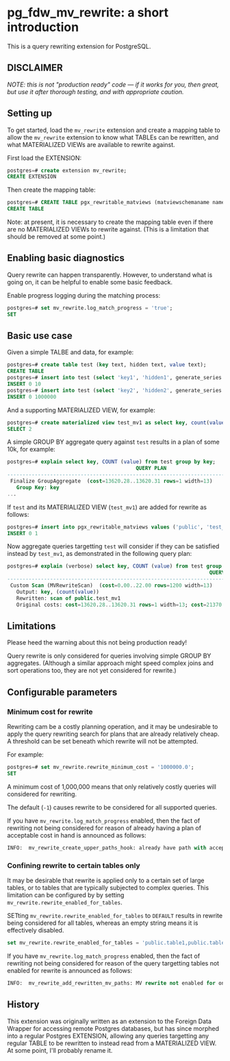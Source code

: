 # pg_fdw_mv_rewrite: a short introduction

This is a query rewriting extension for PostgreSQL.

## DISCLAIMER

*NOTE: this is not "production ready" code — if it works for you, then great, but use it after thorough testing, 
and with appropriate caution.*

## Setting up

To get started, load the `mv_rewrite` extension and create a mapping table to allow the `mv_rewrite` extension to know 
what TABLEs can be rewritten, and what MATERIALIZED VIEWs are available to rewrite against.

First load the EXTENSION:

```SQL
postgres=# create extension mv_rewrite;
CREATE EXTENSION
```

Then create the mapping table:

```SQL
postgres=# CREATE TABLE pgx_rewritable_matviews (matviewschemaname name, matviewname name, tables text[]);
CREATE TABLE
```

Note: at present, it is necessary to create the mapping table even if there are no MATERIALIZED VIEWs to rewrite against. 
(This is a limitation that should be removed at some point.)

## Enabling basic diagnostics

Query rewrite can happen transparently. However, to understand what is going on, it can be helpful to enable some basic
feedback.

Enable progress logging during the matching process:

```SQL
postgres=# set mv_rewrite.log_match_progress = 'true';
SET
```

## Basic use case

Given a simple TALBE and data, for example:

```SQL
postgres=# create table test (key text, hidden text, value text);
CREATE TABLE
postgres=# insert into test (select 'key1', 'hidden1', generate_series (1, 10));
INSERT 0 10
postgres=# insert into test (select 'key2', 'hidden2', generate_series (1, 1e6));
INSERT 0 1000000
```

And a supporting MATERIALIZED VIEW, for example:

```SQL
postgres=# create materialized view test_mv1 as select key, count(value) FROM test GROUP BY key;
SELECT 2
```

A simple GROUP BY aggregate query against `test` results in a plan of some 10k, for example:

```SQL
postgres=# explain select key, COUNT (value) from test group by key;
                                          QUERY PLAN                                           
-----------------------------------------------------------------------------------------------
 Finalize GroupAggregate  (cost=13620.28..13620.31 rows=1 width=13)
   Group Key: key
...
```

If `test` and its MATERIALIZED VIEW (`test_mv1`) are added for rewrite as follows:

```SQL
postgres=# insert into pgx_rewritable_matviews values ('public', 'test_mv1', array['public.test']);
INSERT 0 1
```

Now aggregate queries targetting `test` will consider if they can be satisfied instead by `test_mv1`, 
as demonstrated in the following query plan:

```SQL
postgres=# explain (verbose) select key, COUNT (value) from test group by key;
                                                                  QUERY PLAN                                                                   
-----------------------------------------------------------------------------------------------------------------------------------------------
 Custom Scan (MVRewriteScan)  (cost=0.00..22.00 rows=1200 width=13)
   Output: key, (count(value))
   Rewritten: scan of public.test_mv1
   Original costs: cost=13620.28..13620.31 rows=1 width=13; cost=21370.15..21370.16 rows=1 width=13; cost=133119.51..140619.60 rows=1 width=13
```

## Limitations

Please heed the warning about this not being production ready!

Query rewrite is only considered for queries involving simple GROUP BY aggregates. (Although a similar approach might speed
complex joins and sort operations too, they are not yet considered for rewrite.)

## Configurable parameters

### Minimum cost for rewrite

Rewriting cam be a costly planning operation, and it may be undesirable to apply the query rewriting search for plans 
that are already relatively cheap. A threshold can be set beneath which rewrite will not be attempted.

For example:

```SQL
postgres=# set mv_rewrite.rewrite_minimum_cost = '1000000.0';
SET
```

A minimum cost of 1,000,000 means that only relatively costly queries will considered for rewriting.

The default (`-1`) causes rewrite to be considered for all supported queries.

If you have `mv_rewrite.log_match_progress` enabled, then the fact of rewriting not being considered for reason of 
already having a plan of acceptable cost in hand is announced as follows:

```SQL
INFO:  mv_rewrite_create_upper_paths_hook: already have path with acceptable cost.
```

### Confining rewrite to certain tables only

It may be desirable that rewrite is applied only to a certain set of large tables, or to tables that are typically
subjected to complex queries. This limitation can be configured by by setting `mv_rewrite.rewrite_enabled_for_tables`.

SETting `mv_rewrite.rewrite_enabled_for_tables` to `DEFAULT` results in rewrite being considered for all 
tables, whereas an empty string means it is effectively disabled.

```SQL
set mv_rewrite.rewrite_enabled_for_tables = 'public.table1,public.table2';
```

If you have `mv_rewrite.log_match_progress` enabled, then the fact of rewriting not being considered for reason of 
the query targetting tables not enabled for rewrite is announced as follows:

```SQL
INFO:  mv_rewrite_add_rewritten_mv_paths: MV rewrite not enabled for one or more table in the query.
```

## History

This extension was originally written as an extension to the Foreign Data Wrapper for accessing remote Postgres 
databases, but has since morphed into a regular Postgres EXTENSION, allowing any queries targetting any regular 
TABLE to be rewritten to instead read from a MATERIALIZED VIEW. At some point, I'll probably rename it.
